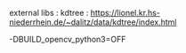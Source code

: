  external libs : kdtree : https://lionel.kr.hs-niederrhein.de/~dalitz/data/kdtree/index.html

 -DBUILD_opencv_python3=OFF
